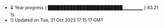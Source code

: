 - ⏳ Year progress { ████████████████████████▁▁▁▁▁▁ } 83.21 %
- ⏰ Updated on Tue, 31 Oct 2023 17:15:17 GMT

